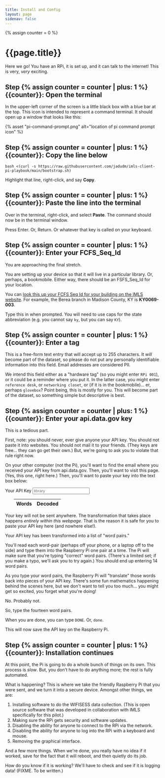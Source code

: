 ```yaml
---
title: Install and Config
layout: page
sidenav: false
---
```

{% assign counter = 0 %}

# {{page.title}}

Here we go! You have an RPi, it is set up, and it can talk to the internet! This is very, *very* exciting.
## Step {% assign counter = counter | plus: 1  %}{{counter}}: Open the terminal

In the upper-left corner of the screen is a little black box with a blue bar at the top. This icon is intended to represent a command terminal. It should open up a window that looks like this:

{% asset "pi-command-prompt.png" alt="location of pi command prompt icon" %}

## Step {% assign counter = counter | plus: 1  %}{{counter}}: Copy the line below

```
bash <(curl -s https://raw.githubusercontent.com/jadudm/imls-client-pi-playbook/main/bootstrap.sh)
```

Highlight that line, right-click, and say **Copy**. 

## Step {% assign counter = counter | plus: 1  %}{{counter}}: Paste the line into the terminal

Over in the terminal, right-click, and select **Paste**. The command should now be in the terminal window.

Press Enter. Or, Return. Or whatever that key is called on your keyboard.

## Step {% assign counter = counter | plus: 1  %}{{counter}}: Enter your FCFS_Seq_Id

You are approaching the final stretch.

You are setting up your device so that it will live in a particular library. Or, perhaps, a bookmobile. Either way, there should be an FSFS_Seq_Id for your location.

You can [look this up your FCFS Seq Id for your building on the IMLS website](https://www.imls.gov/search-compare/). For example, the Berea branch in Madison County, KY is **KY0069-003**.

Type this in when prompted. You will need to use caps for the state abbreviation (e.g. you cannot say `ky`, but you can say `KY`).

## Step {% assign counter = counter | plus: 1  %}{{counter}}: Enter a tag

This is a free-form text entry that will accept up to 255 characters. It *will* become part of the dataset, so please do not put any personally identifiable information into this field. Email addresses are considered PII.

We intend this field either as a "hardware tag" (so you might enter `RPi 001`), or it could be a reminder where you put it. In the latter case, you might enter `reference desk`, or `networking closet`, or (if it is in the bookmobile)... er, perhaps `glovebox`? Point being, this is mostly for you. This will become part of the dataset, so something simple but descriptive is best.

## Step {% assign counter = counter | plus: 1  %}{{counter}}: Enter your api.data.gov key

This is a tedious part.

First, note: you should never, ever give anyone your API key. You should not paste it into websites. You should not mail it to your friends. (They keys are free... they can go get their own.) But, we're going to ask you to violate that rule right now.

On your other computer (not the Pi), you'll want to find the email where you received your API key from api.data.gov. Then, you'll want to visit this page. (Yes, this one, right here.) Then, you'll want to paste your key into the text box below:

<script type="text/javascript" src="{{ '/js/wordlist.js' | prepend: site.baseurl }}"></script>

<div class="grid-container">
  <div class="grid-row">
    <div class="tablet:grid-col">
        <label class="usa-label" for="api-key">Your API Key</label>
        <input class="usa-input" id="api-key" name="api-key" type="text" placeholder="library">
    </div>
    <div class="grid-col-fill" style="padding-left: 2em;">
        <table class="usa-table usa-table--borderless usa-table--striped">
            <thead>
                <tr>
                    <th scope="col">Words</th>
                    <th scope="col">Decoded</th>
                </tr>
            </thead>
            <tbody id="tablebody">
            </tbody>
        </table>
    </div>
</div>
</div>

Your key will not be sent anywhere. The transformation that takes place happens *entirely within this webpage*. That is the reason it is safe for you to paste your API key here (and nowhere else!). 

Your API key has been transformed into a list of "word pairs."

You'll read each word-pair (perhaps off your phone, or a laptop off to the side) and type them into the Raspberry Pi one pair at a time. The Pi will make sure that you're typing "correct" word pairs. (There's a limited set; if you make a typo, we'll ask you to try again.) You should end up entering 14 word pairs.

As you type your word pairs, the Raspberry Pi will "translate" those words back into pieces of your API key. There's some fun mathematics happening behind the scenes here, but we don't want to tell you too much... you might get so excited, you forget what you're doing!

No. Probably not.

So, type the fourteen word pairs. 

When you are done, you can type `DONE`. Or, `done`. 

This will now save the API key on the Raspberry Pi.

## Step {% assign counter = counter | plus: 1  %}{{counter}}: Installation continues

At this point, the Pi is going to do a whole bunch of things on its own. This process is *slow*. But, you don't have to do anything more; the rest is fully automated.

What is happening? This is where we take the friendly Raspberry Pi that you were sent, and we turn it into a secure device. Amongst other things, we are:

1. Installing software to do the WIFISESS data collection. (This is open source software that was developed in collaboration with IMLS specifically for this pilot.) 
2. Making sure the RPi gets security and software updates. 
3. Disabling the ability for anyone to connect to the RPi via the network.
4. Disabling the ability for anyone to log into the RPi with a keyboard and mouse.
5. Removing the graphical interface.

And a few more things. When we're done, you really have no idea if it worked, save for the fact that it will reboot, and then quietly do its job. 

How do you know if it is working? We'll have to check and see if it is logging data! (FIXME. To be written.)




<script>
    // Grab the element that contains the API key.
    const keyField = document.getElementById('api-key');
    // Register the function that encodes everything.
    keyField.addEventListener('change', update);
    
    // chunkIntoN :: string integer -> list-of strings
    // PURPOSE
    // Takes a string and breaks it into a list of strings.
    // Each list is of length N. The last string will be shorter.
    function chunkIntoN(s, N) {
        chunks = [];
        // console.log("s", s, "length", s.length);
        for (var ndx = 0 ; ndx < s.length; ndx += N) {
            theSlice = s.slice(ndx, ndx + N);
            chunks.push(theSlice);
            // console.log("ndx", ndx, "triple", theSlice)
        }
        return chunks;
    }

    // chunkIntoThrees :: string -> list-of string
    // PURPOSE
    // A trivial helper for chunkIntoN.
    function chunkIntoThrees (s) {
        return chunkIntoN(s, 3);
    }

    // CONSTANTS
    // For the ASCII manipulations below.
    const A = "A".charCodeAt(0);
    const Z = "Z".charCodeAt(0);
    const a = "a".charCodeAt(0);
    const z = "z".charCodeAt(0);
    const zero = "0".charCodeAt(0);
    const nine = "9".charCodeAt(0);

    // stringToDec :: string -> number
    // PURPOSE
    // Does a funny encoding of a string into a number.
    // Takes 0-9 and maps them to the values 0-9.
    // Takes A-Z and maps them to the values 10 - 36.
    // Takes a-z and maps them to 37-...
    // This gives us a range that is less than 64, and therefore
    // we can represent each character with 6 bits.
    function stringToDec (s) {
        var result = 0;
        // console.log(s)
        for (var ndx = 0 ; ndx < 3 ; ndx++) {
            var ascii = 63
            if (s[ndx]) {
                ascii = s[ndx].charCodeAt(0);
                if (ascii >= zero && ascii <= nine) {
                    ascii = ascii - zero;
                } else if (ascii >= A && ascii <= Z) {
                    ascii = ascii - A + 10;
                } else if (ascii >= a && ascii <= z) {
                    ascii = ascii - a + 10 + 26;
                } else {
                    console.log("ERROR. Character not in range: ", s[ndx]);
                }
            } 
            // Keep only the six rightmost bits.
            // That's all we should have at this point.
            ascii = ascii & (Math.pow(2, 6) - 1);
            // console.log("result in", result.toString(2))
            // console.log("ascii", ascii, ascii.toString(2));
            // Shift the values
            shifted = (ascii << (6*(3 - ndx - 1)));
            // console.log("shifted", shifted.toString(2));
            // Or with the result
            result = result | shifted;
            // console.log("result", result.toString(2));
        }
        
        // console.log("chunk", s, "dec", result, "bin", result.toString(2));

        return result;
    } 

    // chunksToDec :: list-of string -> list-of integers
    // PURPOSE
    // 
    function chunksToDec (cs) {
        indexes = [];
        for (var ndx = 0; ndx < cs.length; ndx++) {
            indexes.push(stringToDec(cs[ndx]));
        }
        return indexes;
    }

    function updateHelper (key) {
        const table = document.getElementById('tablebody');
        chunks = chunkIntoThrees(key);
        indexes = chunksToDec(chunks);
        // console.log("wordlist length: ", wordlist.length);

        results = [];
        for (var ndx = 0 ; ndx < indexes.length ; ndx++) {
            const lookupNdx = indexes[ndx];
            const encoded = wordlist[lookupNdx];
            const decoded = chunks[ndx];
            // console.log("lookup", lookupNdx, "enc", encoded, "dec", decoded);
            results.push([encoded, decoded]);
        }

        // Reverse the list, because of the .push()
        // results = results.reverse();

        // Clear the table of current values.
        while (table.firstChild) {
           table.removeChild(table.firstChild);
        }


        for (var ndx = 0 ; ndx < results.length ; ndx++) {
            let row = document.createElement("tr");
            let word = document.createElement("td");
            let triple = document.createElement("td");

            const encoded = results[ndx][0];
            const decoded = results[ndx][1];
            
            word.innerHTML = (ndx + 1) + ". <b>" + encoded + "</b>";
            triple.textContent = decoded;
            console.log("enc", encoded, "dec", decoded);

            row.appendChild(word);
            row.appendChild(triple);
            table.appendChild(row);
        }

    }
    
    function update (e) {
        // Remove all of the table's children.
        const key = `${e.target.value}`
        updateHelper(key);

    }

    // Initialize the table
    window.addEventListener('DOMContentLoaded', (event) => {
    console.log('DOM fully loaded and parsed');
        updateHelper("library");
    });
</script>

<!-- Tests -->
<script>

    // Grabbed from https://stackoverflow.com/questions/7837456/how-to-compare-arrays-in-javascript
    // Warn if overriding existing method
    if(Array.prototype.equals)
        console.warn("Overriding existing Array.prototype.equals. Possible causes: New API defines the method, there's a framework conflict or you've got double inclusions in your code.");
    // attach the .equals method to Array's prototype to call it on any array
    Array.prototype.equals = function (array) {
        // if the other array is a falsy value, return
        if (!array)
            return false;

        // compare lengths - can save a lot of time 
        if (this.length != array.length)
            return false;

        for (var i = 0, l=this.length; i < l; i++) {
            // Check if we have nested arrays
            if (this[i] instanceof Array && array[i] instanceof Array) {
                // recurse into the nested arrays
                if (!this[i].equals(array[i]))
                    return false;       
            }           
            else if (this[i] != array[i]) { 
                // Warning - two different object instances will never be equal: {x:20} != {x:20}
                return false;   
            }           
        }       
        return true;
    }
    // Hide method from for-in loops
    Object.defineProperty(Array.prototype, "equals", {enumerable: false});


    function tests () {
        var keys = ["2LVtzHrVMC4u0lRPDpWg", "svHDmjmFLCUxJQxlP3qy", "YylHLkeoR1HT3uctu4Jc"];
        var valid = [
            ["state term", "native harmony", "forward metallic", "water case", "measure return", "reason spiritual", "external call"],
            ["chamber follow", "double question", "enter exhibit", "distance attack",
            "surface regular", "that intimate", "backward attend"],
            ["shoulder joint", "bearing uniform", "country weather", "form nature",
            "power language", "instrument northern", "surface belief"],
        ];

        for (var ndx = 0 ; ndx < keys.length ; ndx++) {
            key = keys[ndx];
            computed = [];
            
            chunks = chunkIntoThrees(key);
            indexes = chunksToDec(chunks);
            for (var inner = 0 ; inner < indexes.length ; inner++) {
                computed.push(wordlist[indexes[inner]]);
            }

            if (computed.equals(valid[ndx])) {
                console.log("Test passed: ", key);
            } else {
                console.log("FAIL: ", key);
                console.log("Expected: ", valid[ndx]);
                console.log("Computed: ", computed);
            }
        }
    }

    tests();
</script>